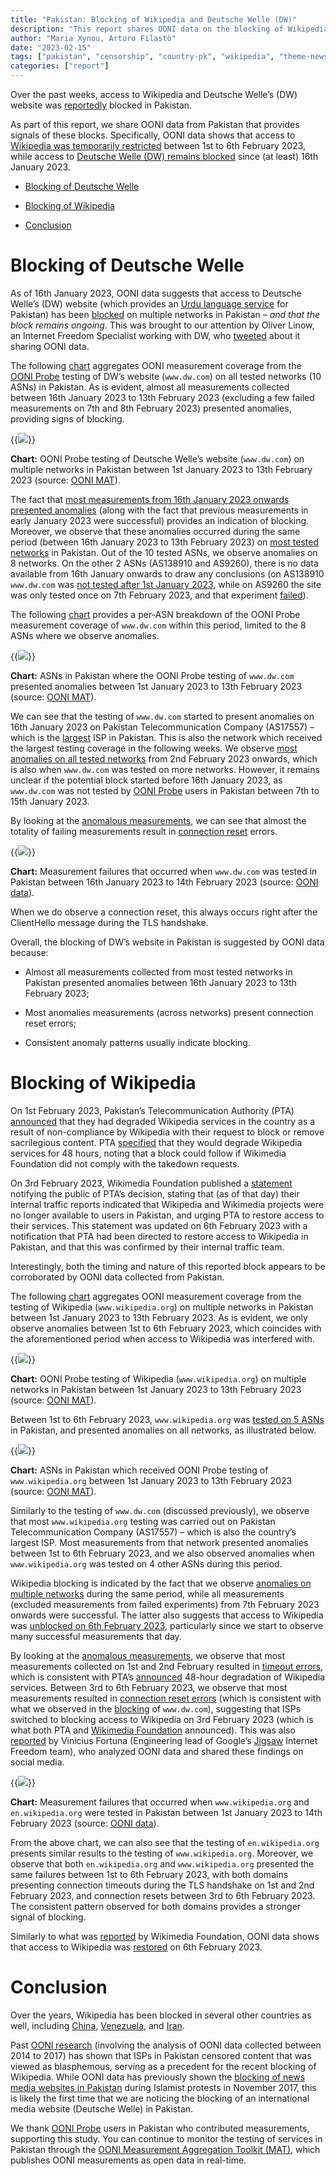 ```yaml
---
title: "Pakistan: Blocking of Wikipedia and Deutsche Welle (DW)"
description: "This report shares OONI data on the blocking of Wikipedia and DW in Pakistan."
author: "Maria Xynou, Arturo Filastò"
date: "2023-02-15"
tags: ["pakistan", "censorship", "country-pk", "wikipedia", "theme-news_media"]
categories: ["report"]
---
```


Over the past weeks, access to Wikipedia and Deutsche Welle’s (DW)
website was [reportedly](https://time.com/6253154/wikipedia-blocked-pakistan-blasphemy/)
blocked in Pakistan.

As part of this report, we share OONI data from Pakistan that provides
signals of these blocks. Specifically, OONI data shows that access to
[Wikipedia was temporarily restricted](https://explorer.ooni.org/chart/mat?probe_cc=PK&test_name=web_connectivity&domain=www.wikipedia.org&since=2023-01-01&until=2023-02-14&axis_x=measurement_start_day)
between 1st to 6th February 2023, while access to [Deutsche Welle (DW) remains blocked](https://explorer.ooni.org/chart/mat?probe_cc=PK&test_name=web_connectivity&domain=www.dw.com&since=2023-01-01&until=2023-02-15&axis_x=measurement_start_day)
since (at least) 16th January 2023.

* [Blocking of Deutsche Welle](#blocking-of-deutsche-welle)

* [Blocking of Wikipedia](#blocking-of-wikipedia)

* [Conclusion](#conclusion)

# Blocking of Deutsche Welle

As of 16th January 2023, OONI data suggests that access to Deutsche
Welle’s (DW) website (which provides an [Urdu language service](https://www.dw.com/ur/) for Pakistan) has been
[blocked](https://explorer.ooni.org/search?since=2023-01-01&until=2023-02-14&failure=false&domain=www.dw.com&probe_cc=PK)
on multiple networks in Pakistan – *and that the block remains ongoing*.
This was brought to our attention by Oliver Linow, an Internet Freedom
Specialist working with DW, who
[tweeted](https://twitter.com/OliverLinow/status/1619282417629675522)
about it sharing OONI data.

The following
[chart](https://explorer.ooni.org/chart/mat?probe_cc=PK&test_name=web_connectivity&domain=www.dw.com&since=2023-01-01&until=2023-02-14&axis_x=measurement_start_day)
aggregates OONI measurement coverage from the [OONI Probe](https://ooni.org/install) testing of DW’s website
(`www.dw.com`) on all tested networks (10 ASNs) in Pakistan. As is
evident, almost all measurements collected between 16th January 2023 to
13th February 2023 (excluding a few failed measurements on 7th and 8th
February 2023) presented anomalies, providing signs of blocking.

{{<img src="images/01.png">}}

**Chart:** OONI Probe testing of Deutsche Welle’s website
(`www.dw.com`) on multiple networks in Pakistan between 1st January
2023 to 13th February 2023 (source: [OONI MAT](https://explorer.ooni.org/chart/mat?probe_cc=PK&test_name=web_connectivity&domain=www.dw.com&since=2023-01-01&until=2023-02-14&axis_x=measurement_start_day)).

The fact that [most measurements from 16th January 2023 onwards presented anomalies](https://explorer.ooni.org/chart/mat?probe_cc=PK&test_name=web_connectivity&domain=www.dw.com&since=2023-01-01&until=2023-02-14&axis_x=measurement_start_day)
(along with the fact that previous measurements in early January 2023
were successful) provides an indication of blocking. Moreover, we
observe that these anomalies occurred during the same period (between
16th January 2023 to 13th February 2023) on [most tested networks](https://explorer.ooni.org/chart/mat?probe_cc=PK&test_name=web_connectivity&domain=www.dw.com&since=2023-01-01&until=2023-02-14&axis_x=measurement_start_day&axis_y=probe_asn)
in Pakistan. Out of the 10 tested ASNs, we observe anomalies on 8
networks. On the other 2 ASNs (AS138910 and AS9260), there is no data
available from 16th January onwards to draw any conclusions (on AS138910
`www.dw.com` was [not tested after 1st January 2023](https://explorer.ooni.org/search?since=2023-01-01&until=2023-01-02&probe_cc=PK&test_name=web_connectivity&probe_asn=138910&domain=www.dw.com&failure=true),
while on AS9260 the site was only tested once on 7th February 2023, and
that experiment
[failed](https://explorer.ooni.org/search?since=2023-02-07&until=2023-02-08&probe_cc=PK&test_name=web_connectivity&probe_asn=9260&domain=www.dw.com&failure=true)).

The following
[chart](https://explorer.ooni.org/chart/mat?probe_cc=PK&test_name=web_connectivity&domain=www.dw.com&since=2023-01-01&until=2023-02-14&axis_x=measurement_start_day&axis_y=probe_asn)
provides a per-ASN breakdown of the OONI Probe measurement coverage of
`www.dw.com` within this period, limited to the 8 ASNs where we
observe anomalies.

{{<img src="images/02.png">}}

**Chart:** ASNs in Pakistan where the OONI Probe testing of
`www.dw.com` presented anomalies between 1st January 2023 to 13th
February 2023 (source: [OONI MAT](https://explorer.ooni.org/chart/mat?probe_cc=PK&test_name=web_connectivity&domain=www.dw.com&since=2023-01-01&until=2023-02-14&axis_x=measurement_start_day&axis_y=probe_asn)).

We can see that the testing of `www.dw.com` started to present
anomalies on 16th January 2023 on Pakistan Telecommunication Company
(AS17557) – which is the [largest](https://en.wikipedia.org/wiki/PTCL)
ISP in Pakistan. This is also the network which received the largest
testing coverage in the following weeks. We observe [most anomalies on all tested networks](https://explorer.ooni.org/chart/mat?probe_cc=PK&test_name=web_connectivity&domain=www.dw.com&since=2023-01-01&until=2023-02-14&axis_x=measurement_start_day&axis_y=probe_asn)
from 2nd February 2023 onwards, which is also when `www.dw.com` was
tested on more networks. However, it remains unclear if the potential
block started before 16th January 2023, as `www.dw.com` was not tested
by [OONI Probe](https://ooni.org/install) users in Pakistan between
7th to 15th January 2023.

By looking at the [anomalous measurements](https://explorer.ooni.org/search?since=2023-01-01&until=2023-02-14&failure=false&domain=www.dw.com&probe_cc=PK),
we can see that almost the totality of failing measurements result in
[connection reset](https://explorer.ooni.org/measurement/20230213T103324Z_webconnectivity_PK_17557_n1_EPJNY37yvMFY5dMT?input=https%3A%2F%2Fwww.dw.com%2F)
errors.

{{<img src="images/03.png">}}

**Chart:** Measurement failures that occurred when `www.dw.com` was
tested in Pakistan between 16th January 2023 to 14th February 2023
(source: [OONI data](https://explorer.ooni.org/search?since=2023-01-01&until=2023-02-14&failure=false&domain=www.dw.com&probe_cc=PK)).

When we do observe a connection reset, this always occurs right after
the ClientHello message during the TLS handshake.

Overall, the blocking of DW’s website in Pakistan is suggested by OONI
data because:

* Almost all measurements collected from most tested networks in
Pakistan presented anomalies between 16th January 2023 to 13th
February 2023;

* Most anomalies measurements (across networks) present connection
reset errors;

* Consistent anomaly patterns usually indicate blocking.

# Blocking of Wikipedia

On 1st February 2023, Pakistan’s Telecommunication Authority (PTA)
[announced](https://twitter.com/PTAofficialpk/status/1620748000246251521)
that they had degraded Wikipedia services in the country as a result of
non-compliance by Wikipedia with their request to block or remove
sacrilegious content. PTA
[specified](https://twitter.com/PTAofficialpk/status/1620748003954028545)
that they would degrade Wikipedia services for 48 hours, noting that a
block could follow if Wikimedia Foundation did not comply with the
takedown requests.

On 3rd February 2023, Wikimedia Foundation published a
[statement](https://wikimediafoundation.org/news/2023/02/03/wikimedia-foundation-urges-pakistan-telecommunications-authority-to-restore-access-to-wikipedia-in-pakistan/)
notifying the public of PTA’s decision, stating that (as of that day)
their internal traffic reports indicated that Wikipedia and Wikimedia
projects were no longer available to users in Pakistan, and urging PTA
to restore access to their services. This statement was updated on 6th
February 2023 with a notification that PTA had been directed to restore
access to Wikipedia in Pakistan, and that this was confirmed by their
internal traffic team.

Interestingly, both the timing and nature of this reported block appears
to be corroborated by OONI data collected from Pakistan.

The following
[chart](https://explorer.ooni.org/chart/mat?probe_cc=PK&test_name=web_connectivity&domain=www.wikipedia.org&since=2023-01-01&until=2023-02-14&axis_x=measurement_start_day)
aggregates OONI measurement coverage from the testing of Wikipedia
(`www.wikipedia.org`) on multiple networks in Pakistan between 1st
January 2023 to 13th February 2023. As is evident, we only observe
anomalies between 1st to 6th February 2023, which coincides with the
aforementioned period when access to Wikipedia was interfered with.

{{<img src="images/04.png">}}

**Chart:** OONI Probe testing of Wikipedia (`www.wikipedia.org`) on
multiple networks in Pakistan between 1st January 2023 to 13th February
2023 (source: [OONI MAT](https://explorer.ooni.org/chart/mat?probe_cc=PK&test_name=web_connectivity&domain=www.wikipedia.org&since=2023-01-01&until=2023-02-14&axis_x=measurement_start_day)).

Between 1st to 6th February 2023, `www.wikipedia.org` was [tested on 5 ASNs](https://explorer.ooni.org/chart/mat?probe_cc=PK&test_name=web_connectivity&domain=www.wikipedia.org&since=2023-01-01&until=2023-02-14&axis_x=measurement_start_day&axis_y=probe_asn)
in Pakistan, and presented anomalies on all networks, as illustrated
below.

{{<img src="images/05.png">}}

**Chart:** ASNs in Pakistan which received OONI Probe testing of
`www.wikipedia.org` between 1st January 2023 to 13th February 2023
(source: [OONI MAT](https://explorer.ooni.org/chart/mat?probe_cc=PK&test_name=web_connectivity&domain=www.wikipedia.org&since=2023-01-01&until=2023-02-14&axis_x=measurement_start_day&axis_y=probe_asn)).

Similarly to the testing of `www.dw.com` (discussed previously), we
observe that most `www.wikipedia.org` testing was carried out on
Pakistan Telecommunication Company (AS17557) – which is also the
country’s largest ISP. Most measurements from that network presented
anomalies between 1st to 6th February 2023, and we also observed
anomalies when `www.wikipedia.org` was tested on 4 other ASNs during
this period.

Wikipedia blocking is indicated by the fact that we observe [anomalies on multiple networks](https://explorer.ooni.org/chart/mat?probe_cc=PK&test_name=web_connectivity&domain=www.wikipedia.org&since=2023-01-01&until=2023-02-14&axis_x=measurement_start_day&axis_y=probe_asn)
during the same period, while all measurements (excluded measurements
from failed experiments) from 7th February 2023 onwards were successful.
The latter also suggests that access to Wikipedia was [unblocked on 6th February 2023](https://explorer.ooni.org/search?since=2023-02-06&until=2023-02-07&probe_cc=PK&test_name=web_connectivity&domain=www.wikipedia.org&failure=false),
particularly since we start to observe many successful measurements that
day.

By looking at the [anomalous measurements](https://explorer.ooni.org/search?since=2023-02-01&until=2023-02-06&probe_cc=PK&test_name=web_connectivity&domain=www.wikipedia.org&failure=false),
we observe that most measurements collected on 1st and 2nd February
resulted in [timeout errors](https://explorer.ooni.org/measurement/20230202T045219Z_webconnectivity_PK_23674_n1_I8KQnsRiR1H58RFF?input=https%3A%2F%2Fwww.wikipedia.org%2F),
which is consistent with PTA’s
[announced](https://twitter.com/PTAofficialpk/status/1620748003954028545)
48-hour degradation of Wikipedia services. Between 3rd to 6th February
2023, we observe that most measurements resulted in [connection reset errors](https://explorer.ooni.org/measurement/20230205T200537Z_webconnectivity_PK_17557_n1_QIGM5lFlD4abHEzm?input=https%3A%2F%2Fwww.wikipedia.org%2F)
(which is consistent with what we observed in the
[blocking](https://explorer.ooni.org/measurement/20230213T103324Z_webconnectivity_PK_17557_n1_EPJNY37yvMFY5dMT?input=https%3A%2F%2Fwww.dw.com%2F)
of `www.dw.com`), suggesting that ISPs switched to blocking access to
Wikipedia on 3rd February 2023 (which is what both PTA and [Wikimedia Foundation](https://wikimediafoundation.org/news/2023/02/03/wikimedia-foundation-urges-pakistan-telecommunications-authority-to-restore-access-to-wikipedia-in-pakistan/)
announced). This was also
[reported](https://twitter.com/vinifortuna/status/1621648126372085760)
by Vinicius Fortuna (Engineering lead of Google’s [Jigsaw](https://jigsaw.google.com/) Internet Freedom team), who analyzed OONI data and
shared these findings on social media.

{{<img src="images/06.png">}}

**Chart:** Measurement failures that occurred when `www.wikipedia.org`
and `en.wikipedia.org` were tested in Pakistan between 1st January
2023 to 14th February 2023 (source: [OONI data](https://explorer.ooni.org/search?since=2023-02-01&until=2023-02-06&probe_cc=PK&test_name=web_connectivity&domain=www.wikipedia.org&failure=false)).

From the above chart, we can also see that the testing of
`en.wikipedia.org` presents similar results to the testing of
`www.wikipedia.org`. Moreover, we observe that both
`en.wikipedia.org` and `www.wikipedia.org` presented the same
failures between 1st to 6th February 2023, with both domains presenting
connection timeouts during the TLS handshake on 1st and 2nd February
2023, and connection resets between 3rd to 6th February 2023. The
consistent pattern observed for both domains provides a stronger signal
of blocking.

Similarly to what was
[reported](https://wikimediafoundation.org/news/2023/02/03/wikimedia-foundation-urges-pakistan-telecommunications-authority-to-restore-access-to-wikipedia-in-pakistan/)
by Wikimedia Foundation, OONI data shows that access to Wikipedia was
[restored](https://explorer.ooni.org/search?since=2023-02-06&until=2023-02-07&probe_cc=PK&test_name=web_connectivity&domain=www.wikipedia.org&failure=false)
on 6th February 2023.

# Conclusion

Over the years, Wikipedia has been blocked in several other countries as
well, including
[China](https://ooni.org/post/2019-china-wikipedia-blocking/),
[Venezuela](https://ooni.org/post/venezuela-blocking-wikipedia-and-social-media-2019/),
and [Iran](https://ooni.org/post/2020-iran-blocks-farsi-wikipedia/).

Past [OONI research](https://ooni.org/post/pakistan-internet-censorship/#religious-criticism)
(involving the analysis of OONI data collected between 2014 to 2017) has
shown that ISPs in Pakistan censored content that was viewed as
blasphemous, serving as a precedent for the recent blocking of
Wikipedia. While OONI data has previously shown the [blocking of news media websites in Pakistan](https://ooni.org/post/how-pakistan-blocked-social-media/#blocking-of-news-websites)
during Islamist protests in November 2017, this is likely the first time
that we are noticing the blocking of an international media website
(Deutsche Welle) in Pakistan.

We thank [OONI Probe](https://ooni.org/install) users in Pakistan who
contributed measurements, supporting this study. You can continue to
monitor the testing of services in Pakistan through the [OONI Measurement Aggregation Toolkit (MAT)](https://explorer.ooni.org/chart/mat?probe_cc=PK&test_name=web_connectivity&since=2023-01-16&until=2023-02-16&axis_x=measurement_start_day),
which publishes OONI measurements as open data in real-time.
